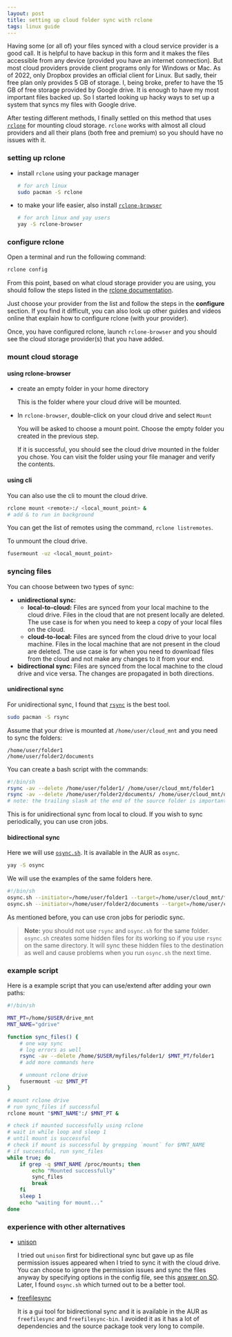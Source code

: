 ```yaml
---
layout: post
title: setting up cloud folder sync with rclone
tags: linux guide
---
```


Having some (or all of) your files synced with a cloud service provider is a good call. It is helpful to have backup in this form and it makes the files accessible from any device (provided you have an internet connection). But most cloud providers provide client programs only for Windows or Mac. As of 2022, only Dropbox provides an official client for Linux. But sadly, their free plan only provides 5 GB of storage. I, being broke, prefer to have the 15 GB of free storage provided by Google drive. It is enough to have my most important files backed up. So I started looking up hacky ways to set up a system that syncs my files with Google drive. 

After testing different methods, I finally settled on this method that uses [`rclone`](https://rclone.org/) for mounting cloud storage. `rclone` works with almost all cloud providers and all their plans (both free and premium) so you should have no issues with it.

### setting up rclone

* install `rclone` using your package manager

    ```bash
    # for arch linux
    sudo pacman -S rclone
    ```

* to make your life easier, also install [`rclone-browser`](https://kapitainsky.github.io/RcloneBrowser/)

    ```bash
    # for arch linux and yay users
    yay -S rclone-browser
    ```

### configure rclone

Open a terminal and run the following command:

```bash
rclone config
```

From this point, based on what cloud storage provider you are using, you should follow the steps listed in the [rclone documentation][1].

[1]: https://rclone.org/docs/#configure

Just choose your provider from the list and follow the steps in the **configure** section. If you find it difficult, you can also look up other guides and videos online that explain how to configure rclone (with your provider).

Once, you have configured rclone, launch `rclone-browser` and you should see the cloud storage provider(s) that you have added.

### mount cloud storage

#### using rclone-browser

* create an empty folder in your home directory

    This is the folder where your cloud drive will be mounted.

* In `rclone-browser`, double-click on your cloud drive and select `Mount`

    You will be asked to choose a mount point. Choose the empty folder you created in the previous step.

    If it is successful, you should see the cloud drive mounted in the folder you chose. You can visit the folder using your file manager and verify the contents.

#### using cli

You can also use the cli to mount the cloud drive.

```bash
rclone mount <remote>:/ <local_mount_point> &
# add & to run in background
```

You can get the list of remotes using the command, `rclone listremotes`.

To unmount the cloud drive.

```bash
fusermount -uz <local_mount_point>
```

### syncing files

You can choose between two types of sync:
* **unidirectional sync:**
    * **local-to-cloud:** Files are synced from your local machine to the cloud drive. Files in the cloud that are not present locally are deleted. The use case is for when you need to keep a copy of your local files on the cloud.
    * **cloud-to-local:** Files are synced from the cloud drive to your local machine. Files in the local machine that are not present in the cloud are deleted. The use case is for when you need to download files from the cloud and not make any changes to it from your end.
* **bidirectional sync:** Files are synced from the local machine to the cloud drive and vice versa. The changes are propagated in both directions.

#### unidirectional sync

For unidirectional sync, I found that [`rsync`](https://linux.die.net/man/1/rsync) is the best tool. 

```bash
sudo pacman -S rsync
```

Assume that your drive is mounted at `/home/user/cloud_mnt` and you need to sync the folders:
```
/home/user/folder1
/home/user/folder2/documents
```

You can create a bash script with the commands:

```bash
#!/bin/sh
rsync -av --delete /home/user/folder1/ /home/user/cloud_mnt/folder1
rsync -av --delete /home/user/folder2/documents/ /home/user/cloud_mnt/documents
# note: the trailing slash at the end of the source folder is important 
```

This is for unidirectional sync from local to cloud. If you wish to sync periodically, you can use cron jobs.

#### bidirectional sync

Here we will use [`osync.sh`](http://www.netpower.fr/osync). It is available in the AUR as `osync`.

```bash
yay -S osync
```

We will use the examples of the same folders here.

```bash
#!/bin/sh
osync.sh --initiator=/home/user/folder1 --target=/home/user/cloud_mnt/folder1
osync.sh --initiator=/home/user/folder2/documents --target=/home/user/cloud_mnt/documents
```

As mentioned before, you can use cron jobs for periodic sync.

> **Note:** you should not use `rsync` and `osync.sh` for the same folder. `osync.sh` creates some hidden files for its working so if you use `rsync` on the same directory. It will sync these hidden files to the destination as well and cause problems when you run `osync.sh` the next time.

### example script

Here is a example script that you can use/extend after adding your own paths:

```bash
#!/bin/sh

MNT_PT=/home/$USER/drive_mnt
MNT_NAME="gdrive"

function sync_files() {
    # one way sync
    # log errors as well
    rsync -av --delete /home/$USER/myfiles/folder1/ $MNT_PT/folder1
    # add more commands here

    # unmount rclone drive
    fusermount -uz $MNT_PT
}

# mount rclone drive
# run sync_files if successful
rclone mount "$MNT_NAME":/ $MNT_PT &

# check if mounted successfully using rclone
# wait in while loop and sleep 1
# until mount is successful
# check if mount is successful by grepping `mount` for $MNT_NAME
# if successful, run sync_files
while true; do
    if grep -q $MNT_NAME /proc/mounts; then
        echo "Mounted successfully"
        sync_files
        break
    fi
    sleep 1
    echo "waiting for mount..."
done
```

### experience with other alternatives

* [unison](https://www.cis.upenn.edu/~bcpierce/unison/)

    I tried out `unison` first for bidirectional sync but gave up as file permission issues appeared when I tried to sync it with the cloud drive. You can choose to ignore the permission issues and sync the files anyway by specifying options in the config file, see this [answer on SO](https://superuser.com/questions/1166185/making-unison-ignore-file-property-differences). Later, I found `osync.sh` which turned out to be a better tool.

* [freefilesync](https://freefilesync.org/)

    It is a gui tool for bidirectional sync and it is available in the AUR as `freefilesync` and `freefilesync-bin`. I avoided it as it has a lot of dependencies and the source package took very long to compile. 

